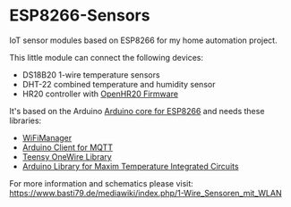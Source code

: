 # ESP8266-Sensors

IoT sensor modules based on ESP8266 for my home automation project.

This little module can connect the following devices:
* DS18B20 1-wire temperature sensors
* DHT-22 combined temperature and humidity sensor
* HR20 controller with [OpenHR20 Firmware](https://sourceforge.net/projects/openhr20/)

It's based on the Arduino [Arduino core for ESP8266](https://github.com/esp8266/Arduino) and needs these libraries:
* [WiFiManager](https://github.com/tzapu/WiFiManager)
* [Arduino Client for MQTT](https://github.com/knolleary/pubsubclient)
* [Teensy OneWire Library](http://www.pjrc.com/teensy/td_libs_OneWire.html)
* [Arduino Library for Maxim Temperature Integrated Circuits](https://github.com/milesburton/Arduino-Temperature-Control-Library)

For more information and schematics please visit: https://www.basti79.de/mediawiki/index.php/1-Wire_Sensoren_mit_WLAN
